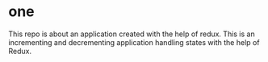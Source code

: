 # one
This repo is about an application created with the help of redux.
This is an incrementing and decrementing application handling states with the help of Redux.
